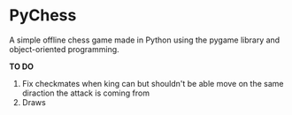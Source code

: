 PyChess
=======

A simple offline chess game made in Python using the pygame library and object-oriented programming.

**TO DO**
1. Fix checkmates when king can but shouldn't be able move on the same diraction the attack is coming from
2. Draws
